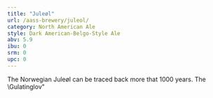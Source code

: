 ```yaml
---
title: "Juleøl"
url: /aass-brewery/juleol/
category: North American Ale
style: Dark American-Belgo-Style Ale
abv: 5.9
ibu: 0
srm: 0
upc: 0
---
```

The Norwegian Juleøl can be traced back more that 1000 years. The \Gulatinglov\"
